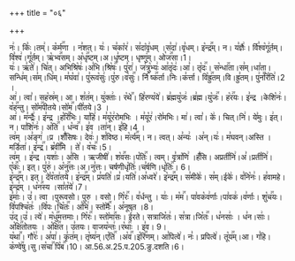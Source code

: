 +++
title = "०६"

+++


  
नः꣢। किः꣣।तम्꣢। क꣡र्म꣢꣯णा । न꣣शत्। यः꣢। च꣣का꣡र꣢। स꣣दा꣡वृ꣢धम् ।स꣣दा꣢।वृ꣣धम्। इ꣡न्द्र꣢꣯म्। न। य꣣ज्ञैः꣢। र्वि꣣श्व꣡गू꣢र्तम्।वि꣣श्व꣢।गू꣣र्तम्।
ऋ꣡भ्व꣢꣯सम्। अ꣡धृ꣢꣯ष्टम्।अ।धृ꣣ष्टम्। धृष्णु꣢म्। ओ꣡ज꣢꣯सा।1।  
यः꣢। ऋ꣣ते꣢। चि꣣त्। अभिश्रि꣡षः꣢।अ꣣भि।श्रि꣡षः꣢꣯। पु꣣रा꣢। ज꣣त्रु꣡भ्यः꣢ आ꣣तृ꣡दः꣢।आ꣣। तृ꣡दः꣢꣯। स꣡न्धा꣢꣯ता।स꣣म्।धा꣣ता। सन्धि꣢म्।स꣣म्।धि꣢म्। म꣣घ꣡वा꣢। पु꣣रूव꣡सुः꣢।पु꣣रु।व꣡सुः꣢꣯। र्नि꣡
ष्क꣢꣯र्ता।निः।क꣣र्त्ता। वि꣡ह्रु꣢꣯तम्।वि।ह्रु꣣तम्। पु꣢न꣣꣯रि꣡ति꣢।2 ।  
आ꣢। त्वा꣣। सह꣡स्र꣢म्। आ। श꣣त꣢म्। यु꣢क्ताः꣢। र꣡थे꣢꣯। हि꣣रण्य꣡ये꣢। ब्र꣣ह्मयु꣡जः꣢।ब्र꣣ह्म।यु꣡जः꣢꣯। ह꣡र꣢꣯यः। इ꣣न्द्र ।केशि꣡नः꣢। व꣡ह꣢꣯न्तु। सो꣡म꣢꣯पीतये।सो꣡म꣢꣯।पी꣣तये।3 ।  
आ꣢। म꣣न्द्रैः꣢। इ꣣न्द्र ।ह꣡रि꣢꣯भिः। या꣣हि꣢। म꣣यू꣡र꣢रोमभिः । म꣣यू꣡र꣢।रो꣣मभिः। मा꣢। त्वा꣣। के꣢। चित्।नि꣢। ये꣣मुः। इ꣢त्। न। पा꣣शि꣡नः꣢। अ꣡ति꣢꣯ । ध꣡न्व꣢꣯। इ꣣व ।ता꣢न्। इ꣣हि।4 ।  
त्व꣢म् ।अ꣣ङ्ग꣢ ।प्र ।शँ꣣सिषः। देवः꣢। श꣣विष्ठ। म꣡र्त्य꣢꣯म्। न। त्वत्। अ꣣न्यः꣢ ।अ꣣न्।यः꣢। म꣣घवन्।अस्ति ।मर्डिता꣢। इ꣡न्द्र꣢꣯। ब्र꣡वी꣢꣯मि । ते꣣। व꣡चः꣢꣯।5।  
त्व꣢म् । इ꣣न्द्र ।यशाः꣢। अ꣣सि । ऋजीषी꣢। श꣡व꣢꣯सः।प꣡तिः꣢꣯। त्वम्। वृ꣣त्रा꣡णि꣢ ।हँ꣣सि। अप्रती꣡नि꣢।अ꣣।प्रती꣡नि꣢। ए꣡कः꣢꣯। इत्। पु꣣रु꣢। अ꣡नु꣢꣯त्तः।अ।नु꣣त्तः। चर्षणीधृ꣡तिः꣢।च꣣र्षणि।धृ꣡तिः꣢꣯। 6।  
इ꣡न्द्र꣢꣯म्। इत्। दे꣣व꣡ता꣢तये। इ꣡न्द्र꣢꣯म्। प्र꣣यति꣢।प्र꣣।यति꣢।अ꣣ध्वरे꣢। इ꣡न्द्र꣢꣯म्। स꣣मीके꣢। स꣣म्।ईके꣢। व꣣नि꣡नः꣢। ह꣣वामहे। इ꣡न्द्र꣢म् । ध꣡न꣢꣯स्य ।सा꣣त꣡ये꣢।7।  
इ꣣माः꣢। उ꣣। त्वा ।पुरूवसो। पुरु । वसो। गि꣡रः꣢꣯। व꣣र्धन्तु । याः꣢। म꣡म꣢꣯। पा꣣वक꣡व꣢र्णाः।पा꣣वक꣢।व꣣र्णाः। शु꣡च꣢꣯यः। वि꣣पश्चि꣡तः꣢ ।वि꣣पः।चि꣡तः꣢꣯। अ꣣भि꣢। स्तो꣡मैः꣢꣯। अ꣣नूषत ।8।  
उ꣢द्।उ꣣। त्ये꣢। म꣡धु꣢꣯मत्तमाः। गि꣡रः꣢꣯। स्तो꣡मा꣢꣯सः। ई꣣रते। सत्राजि꣡तः꣢। स꣣त्रा।जि꣡तः꣢꣯। ध꣣नसाः꣢ । ध꣣न।साः꣢। अ꣡क्षि꣢꣯तोतयः । अ꣡क्षि꣢꣯त। उ꣣तयः। वाजय꣡न्तः꣢।र꣡थाः꣢꣯ । इ꣣व। 9।  
य꣡था꣢꣯। गौ꣣रः꣢। अ꣣पा꣢। कृ꣣त꣢म्। तृ꣡ष्य꣢न्।ए꣡ति꣢꣯ ।अ꣡व꣢꣯।इ꣡रि꣢꣯णम्। आ꣣पित्वे꣢। नः꣣। प्रपित्वे꣢। तू꣡य꣢꣯म्।आ। ग꣣हि। क꣡ण्वे꣢꣯षु।सु।स꣡चा꣢꣯ पि꣡ब꣢꣯।10।
आ.56.अ.25.प.205.ङु.दशति।6।  
